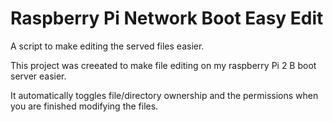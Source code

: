# Raspberry Pi Network Boot Easy Edit
A script to make editing the served files easier.

This project was creeated to make file editing on my raspberry Pi 2 B boot server easier.

It automatically toggles file/directory ownership and the permissions when you are finished modifying the files.
